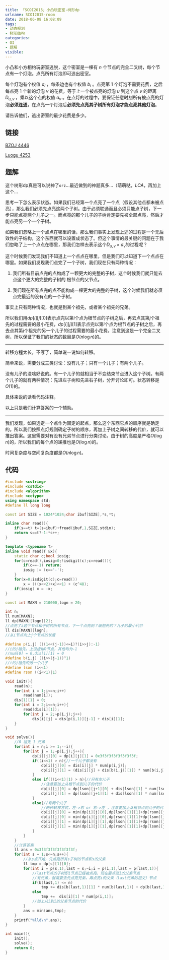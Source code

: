 ```yaml
---
title: 「SCOI2015」小凸玩密室-树形dp
urlname: SCOI2015-room
date: 2018-06-08 16:08:09
tags:
- 动态规划
- 树形结构
categories: 
- OI
- 题解
visible:
---
```


小凸和小方相约玩密室逃脱，这个密室是一棵有 $n$ 个节点的完全二叉树，每个节点有一个灯泡。点亮所有灯泡即可逃出密室。

每个灯泡有个权值 $a_i$ ，每条边也有个权值 $b_i$ 。点亮第 $1$ 个灯泡不需要花费，之后每点亮 $1$ 个新的灯泡 $v$ 的花费，等于上一个被点亮的灯泡 $u$ 到这个点 $v$ 的距离 $D_{u,v}$ ，乘以这个点的权值 $a_v$ 。在点灯的过程中，要保证任意时刻所有被点亮的灯泡**必须连通**，在点亮一个灯泡后**必须先点亮其子树所有灯泡才能点亮其他灯泡**。

请告诉他们，逃出密室的最少花费是多少。

<!-- more -->

## 链接

[BZOJ 4446](https://www.lydsy.com/JudgeOnline/problem.php?id=4446)

[Luogu 4253](https://www.luogu.org/problemnew/show/P4253)

## 题解

这个树形dp真是可以说神了`orz`...最近做到的神题真多...（萌萌哒，$LCA$，再加上这个...

思考一下怎么表示状态。如果我们已经第一个点亮了一个点（假设其他点都未被点亮），那么我们必须先点亮这两个子树。由于必须联通而且必须只能点子树，下一步只能点亮两个儿子之一。而点亮的那个儿子的子树肯定要先被全部点亮，然后才能点亮另一个一个子树。

如果我们忽略上一个点点在哪里的话，那么我们事实上发现上述的过程是一个无后效性的子结构，这个东西就可以设置成状态了。但这个事情的最关键的问题在于我们忽略了上一个点点在哪里，那我们怎样去表示这个$D_{u,v} \times a_v$的过程呢？

这个时候我们发现我们不知道上一个点点在哪里，但是我们可以知道下一个点点在哪里。如果我们发现我们点完了一个子树，我们现在只有两种情况：

1. 我们所有目前点完的点构成了一颗更大的完整的子树，这个时候我们就只能去点这个更大的完整的子树的
根节点的父节点。

2. 我们现在所有点完的点不能构成一棵更大的完整的子树，这个时候我们就必须点完最近的没有点的一个子树。

事实上只有两种情况，也就是到某个祖先，或者某个祖先的兄弟。

所以我们用$dp[i][j][0]$表示点完以第$i$个点为根节点的子树之后，再去点其第$j$个祖先的过程需要的最小花费，$dp[i][j][1]$表示点完以第$i$个点为根节点的子树之后，再去点其第$j$个祖先的另一个儿子的过程需要的最小花费。注意到这是一个完全二叉树，所以保证了我们的状态的数目是$O(n \log{n})$的。

- - -

转移方程太长，不写了，简单说一说如何转移。

简单来说，需要分成三类讨论：没有儿子；只有一个儿子；有两个儿子。

没有儿子的没啥好说的。有一个儿子的就相当于不变结束节点进入这个子树。有两个儿子的就有两种情况：先进左子树和先进右子树，分开讨论即可。状态转移是$O(1)$的。

具体来说的话看代码注释。

以上只是我们计算答案的一个辅助。

- - -

我们发现，如果选定一个点作为固定的起点，那么这个东西它点的顺序就是确定的。所以我们按照点灯规则确定子树的顺序，再加上子树之间转移的代价，就可以推出答案。这里需要对有没有兄弟节点进行分类讨论。由于树的高度是严格$O(\log n)$的，所以我们的每个点的递推也是$O(\log n)$的。

时间复杂度与空间复杂度都是$O(n \log n)$。


## 代码


```cpp
#include <cstring>
#include <cstdio>
#include <algorithm>
#include <cctype>
using namespace std;
#define ll long long

const int SIZE = 1024*1024;char ibuf[SIZE],*s,*t;

inline char read(){
    if(s==t) t=(s=ibuf)+fread(ibuf,1,SIZE,stdin);
    return s==t?-1:*s++;
}

template <typename T>
inline void read(T &x){
    static char c;bool iosig;
    for(c=read(),iosig=0;!isdigit(c);c=read()){
        if(c==-1) return;
        iosig |= (c=='-');
    }
    for(x=0;isdigit(c);c=read())
        x = (((x<<2)+x)<<1) + (c^48);
    if(iosig) x = -x;
}

const int MAXN = 210000,logn = 20;

int n;
ll num[MAXN]; 
ll dp[MAXN][logn][2];
//点亮了i这个节点和子树的所有节点，下一个点亮到？级祖先的？儿子的最小代价 
ll dis[MAXN][logn];
//从i节点向上j个节点的长度 

#define p(i,j) (((1<<(j-1))<=i)?(i>>j):-1)
//i的j祖先，上设虚拟0节点，其他均为-1
//num[0] = 0,dis[1][1] = 0
#define b(i,j) ((i>>(j-1))^1)
//i的j祖先的另一个儿子
#define lson (i<<1)
#define rson ((i<<1)|1)

void init(){
    read(n);
    for(int i = 1;i<=n;i++)
        read(num[i]);
    dis[1][1] = 0;
    for(int i = 2;i<=n;i++){
        read(dis[i][1]);
        for(int j = 2;~p(i,j);j++)
            dis[i][j] = dis[p(i,1)][j-1] + dis[i][1];
    }
}

void solve(){
    //0 祖先 1 兄弟 
    for(int i = n;i >= 1;--i){
        for(int j = 1;~p(i,j);j++){
            dp[i][j][0] = dp[i][j][1] = 0x3f3f3f3f3f3f3f3f;
            if((i<<1) > n){//一个儿子都没有 
                dp[i][j][0] = dis[i][j] * num[p(i,j)];
                dp[i][j][1] = (dis[i][j] + dis[b(i,j)][1]) * num[b(i,j)];
            }
            else if(((i<<1)|1) > n){//只有左儿子 
            	//注意要加上从根节点到儿子的代价
                dp[i][j][0] = dp[lson][j+1][0] + dis[lson][1] * num[lson];
                dp[i][j][1] = dp[lson][j+1][1] + dis[lson][1] * num[lson];
            }
            else{//有两个儿子
            	//两种转移方式，左->右 or 右->左 ，注意要加上从根节点到儿子的代价
                dp[i][j][0] = min(dp[i][j][0],dp[lson][1][1]+dp[rson][j+1][0] + dis[lson][1] * num[lson]);
                dp[i][j][0] = min(dp[i][j][0],dp[rson][1][1]+dp[lson][j+1][0] + dis[rson][1] * num[rson]);
                dp[i][j][1] = min(dp[i][j][1],dp[lson][1][1]+dp[rson][j+1][1] + dis[lson][1] * num[lson]);
                dp[i][j][1] = min(dp[i][j][1],dp[rson][1][1]+dp[lson][j+1][1] + dis[rson][1] * num[rson]);
            }
        }
    }
    //计算答案
    ll ans = 0x3f3f3f3f3f3f3f3f;
    for(int s = 1;s<=n;s++){
    	//从s点开始，先点亮所有s子树的节点和s的父亲
        ll tmp = dp[s][1][0];
        for(int i = p(s,1),last = s;~i;i = p(i,1),last = p(last,1)){
            //last节点的子树即i节点已经被点亮，现在要点亮i的父亲节点
            //有兄弟，就需要去先点亮兄弟，再点亮i的父亲（last兄弟的祖父）节点
            if(b(last,1) <= n)
            	tmp += dis[b(last,1)][1] * num[b(last,1)] + dp[b(last,1)][2][0];
            else
                tmp +=  dis[i][1] * num[p(i,1)];
        	//加上从i到i的父亲节点的代价
        }
        ans = min(ans,tmp);
    }
    printf("%lld\n",ans);
}

int main(){
    init();
    solve();
    return 0;
}
```

